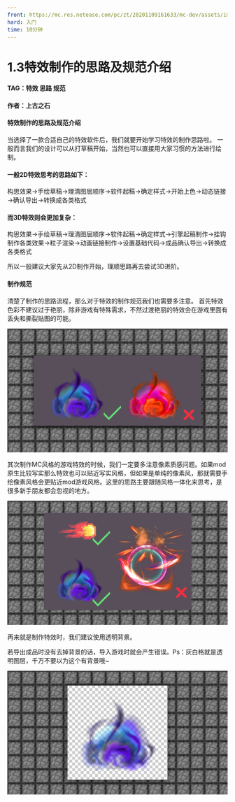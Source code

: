 ```yaml
---
front: https://mc.res.netease.com/pc/zt/20201109161633/mc-dev/assets/img/3_2.00180f2e.png
hard: 入门
time: 10分钟
---
```


# 1.3特效制作的思路及规范介绍



#### TAG：特效 思路 规范

#### 作者：上古之石



#### 特效制作的思路及规范介绍

当选择了一款合适自己的特效软件后，我们就要开始学习特效的制作思路啦。
一般而言我们的设计可以从打草稿开始，当然也可以直接用大家习惯的方法进行绘制。



#### 一般2D特效思考的思路如下：

构思效果→手绘草稿→理清图层顺序→软件起稿→确定样式→开始上色→动态链接→确认导出→转换成各类格式

#### 而3D特效则会更加复杂：

构思效果→手绘草稿→理清图层顺序→软件起稿→确定样式→引擎起稿制作→挂钩制作各类效果→粒子渲染→动画链接制作→设置基础代码→成品确认导出→转换成各类格式

所以一般建议大家先从2D制作开始，理顺思路再去尝试3D进阶。



#### 制作规范

清楚了制作的思路流程，那么对于特效的制作规范我们也需要多注意。
首先特效色彩不建议过于艳丽，除非游戏有特殊需求，不然过渡艳丽的特效会在游戏里面有丢失和撕裂贴图的可能。

![](./images/3_1.png)



其次制作MC风格的游戏特效的时候，我们一定要多注意像素质感问题。如果mod原生比较写实那么特效也可以贴近写实风格，但如果是单纯的像素风，那就需要手绘像素风格会更贴近mod游戏风格。这里的思路主要跟随风格一体化来思考，是很多新手朋友都会忽视的地方。

![](./images/3_2.png)



再来就是制作特效时，我们建议使用透明背景。

若导出成品时没有去掉背景的话，导入游戏时就会产生错误。Ps：灰白格就是透明图层，千万不要以为这个有背景哦~

![](./images/3_3.png)